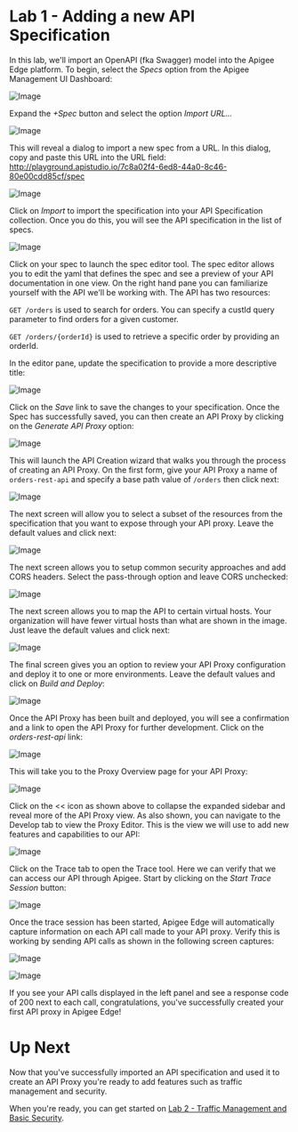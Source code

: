 # Lab 1 - Adding a new API Specification

In this lab, we'll import an OpenAPI (fka Swagger) model into the Apigee Edge platform. To begin, select the *Specs* option from the Apigee Management UI Dashboard:

![Image](images/dashboard-specs.png) 

Expand the *+Spec* button and select the option *Import URL...*

![Image](images/import-spec.png) 

This will reveal a dialog to import a new spec from a URL. In this dialog, copy and paste this URL into the URL field:  <a href="http://playground.apistudio.io/7c8a02f4-6ed8-44a0-8c46-80e00cdd85cf/spec" target="_blank">http://playground.apistudio.io/7c8a02f4-6ed8-44a0-8c46-80e00cdd85cf/spec</a>

![Image](images/import-spec-dialog.png) 

Click on *Import* to import the specification into your API Specification collection. Once you do this, you will see the API specification in the list of specs. 

![Image](images/spec-list.png) 

Click on your spec to launch the spec editor tool. The spec editor allows you to edit the yaml that defines the spec and see a preview of your API documentation in one view. On the right hand pane you can familiarize yourself with the API we'll be working with. The API has two resources:

`GET /orders` is used to search for orders. You can specify a custId query parameter to find orders for a given customer.

`GET /orders/{orderId}` is used to retrieve a specific order by providing an orderId.


In the editor pane, update the specification to provide a more descriptive title:

![Image](images/orders-spec-change-title.png) 

Click on the *Save* link to save the changes to your specification. Once the Spec has successfully saved, you can then create an API Proxy by clicking on the *Generate API Proxy* option:

![Image](images/orders-spec-editor.png)

This will launch the API Creation wizard that walks you through the process of creating an API Proxy. On the first form, give your API Proxy a name of `orders-rest-api` and specify a base path value of `/orders` then click next:

![Image](images/orders-proxy-wizard-1.png)

The next screen will allow you to select a subset of the resources from the specification that you want to expose through your API proxy. Leave the default values and click next:

![Image](images/orders-proxy-wizard-2.png)

The next screen allows you to setup common security approaches and add CORS headers. Select the pass-through option and leave CORS unchecked:

![Image](images/orders-proxy-wizard-3.png)

The next screen allows you to map the API to certain virtual hosts. Your organization will have fewer virtual hosts than what are shown in the image. Just leave the default values and click next:

![Image](images/orders-proxy-wizard-4.png)

The final screen gives you an option to review your API Proxy configuration and deploy it to one or more environments. Leave the default values and click on *Build and Deploy*:

![Image](images/orders-proxy-wizard-5.png)

Once the API Proxy has been built and deployed, you will see a confirmation and a link to open the API Proxy for further development. Click on the *orders-rest-api* link:

![Image](images/orders-proxy-wizard-6.png)

This will take you to the Proxy Overview page for your API Proxy:

![Image](images/orders-proxy-overview.png)

Click on the << icon as shown above to collapse the expanded sidebar and reveal more of the API Proxy view. As also shown, you can navigate to the Develop tab to view the Proxy Editor. This is the view we will use to add new features and capabilities to our API:

![Image](images/orders-proxy-develop-trace.png)

Click on the Trace tab to open the Trace tool. Here we can verify that we can access our API through Apigee. Start by clicking on the *Start Trace Session* button:

![Image](images/orders-proxy-trace-tab.png)

Once the trace session has been started, Apigee Edge will automatically capture information on each API call made to your API proxy. Verify this is working by sending API calls as shown in the following screen captures:

![Image](images/orders-proxy-trace-tab-2.png)

![Image](images/orders-proxy-trace-tab-3.png)

If you see your API calls displayed in the left panel and see a response code of 200 next to each call, congratulations, you've successfully created your first API proxy in Apigee Edge!

# Up Next

Now that you've successfully imported an API specification and used it to create an API Proxy you're ready to add features such as traffic management and security. 

When you're ready, you can get started on [Lab 2 - Traffic Management and Basic Security](lab2.md).
